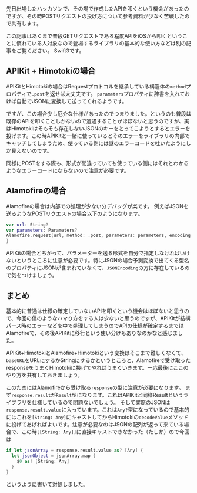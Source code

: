 <!--
title:   ありそうでなかったSwiftでのPostリクエストの投げ方
tags:    APIkit,Alamofire,Himotoki,Swift,iOS
id:      3b6d0d3726b36561eed0
private: false
-->
先日出場したハッカソンで、その場で作成したAPIを叩くという機会があったのですが、その時POSTリクエストの投げ方について参考資料が少なく苦戦したので共有します。

この記事はあくまで普段GETリクエストである程度APIをiOSから叩くということに慣れている人対象なので登場するライブラリの基本的な使い方などは別の記事をご覧ください。
Swift3です。

## APIKit + Himotokiの場合
APIKitとHimotokiの場合はRequestプロトコルを継承している構造体の`method`プロパティで`.post`を返せば大丈夫です。
`parameters`プロパティに辞書を入れておけば自動でJSONに変換して送ってくれるようです。

ですが、この場合少し厄介な仕様があったのでつまりました。というのも普段は既存のAPIを叩くことしかないので遭遇することがほぼないと思うのですが、実はHimotokiはそもそも存在しないJSONのキーをとってこようとするとエラーを投げます。この時APIKitと一緒に使っているとそのエラーをライブラリの内部でキャッチしてしまうため、使っている側には謎のエラーコードを吐いたようにしか見えないのです。

同様にPOSTをする際も、形式が間違っていても使っている側にはそれとわかるようなエラーコードにならないので注意が必要です。

## Alamofireの場合
Alamofireの場合は内部での処理が少ない分デバッグが楽です。
例えばJSONを送るようなPOSTリクエストの場合以下のようになります。

```swift
var url: String?
var parameters: Parameters?
Alamofire.request(url, method: .post, parameters: parameters, encoding: JSONEncoding.default).response { response in
}
```

APIKitの場合とちがって、パラメーターを送る形式を自分で指定しなければいけないというところに注意が必要です。特にJSONの場合予測変換で出てくる型名のプロパティにJSONが含まれていなくて、`JSONEncoding`の方に存在しているので気をつけましょう。

## まとめ
基本的に普通は仕様の確定していないAPIを叩くという機会はほぼないと思うので、今回の僕のようなハマり方をする人は少ないと思うのですが、APIKitが結構パース時のエラーなどを中で処理してしまうのでAPIの仕様が確定するまではAlamofireで、その後APIKitに移行という使い分けもありなのかなと感じました。

APIKit+HimotokiとAlamofire+Himotokiという変換はそこまで難しくなくて、`baseURL`をURLにするかStringにするかというところと、Alamofireで受け取ったresponseをうまくHimotokiに投げてやればうまくいきます。一応最後にここのやり方を共有しておきましょう。

このためにはAlamofireから受け取る`response`の型に注意が必要になります。
まず`response.result`が`Result`型になります。これはAPIKitと同様Resultというライブラリを仕様しているので問題ないでしょう。
そして実際のJSONは`response.result.value`に入っています。これは`Any?`型になっているので基本的にはこれを`[String: Any]`にキャストしてからHimotokiの`decodeValue`メソッドに投げてあげればよいです。注意が必要なのはJSONの配列が返って来ている場合で、この時`[[String: Any]]`に直接キャストできなかった（たしか）ので今回は

```swift
if let jsonArray = response.result.value as? [Any] {
  let jsonObject = jsonArray.map {
    $0 as! [String: Any]
  }
}
```

というように書いて対処しました。